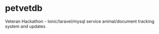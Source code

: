 # petvetdb
Veteran Hackathon - Ionic/laravel/mysql service animal/document tracking system and updates
